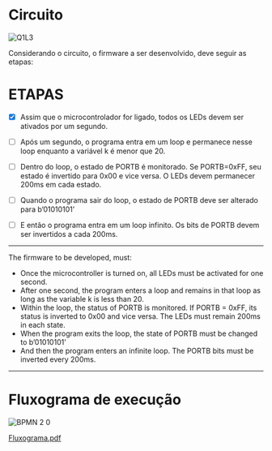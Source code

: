 # Circuito

![Q1L3](https://user-images.githubusercontent.com/67662041/87201486-0ec78200-c2d5-11ea-9fd6-baa32a44ce8a.png)


Considerando o circuito, o firmware a ser desenvolvido, deve seguir as etapas: 

# ETAPAS

- [x] Assim que o microcontrolador for ligado, todos os LEDs devem ser ativados por um segundo.

- [ ] Após um segundo, o programa entra em um loop e permanece nesse loop enquanto a variável k é menor que 20.

- [ ] Dentro do loop, o estado de PORTB é monitorado. Se PORTB=0xFF, seu estado é invertido para 0x00 e vice versa. O LEDs devem permanecer 200ms em cada estado.

- [ ] Quando o programa sair do loop, o estado de PORTB deve ser alterado para b’01010101’

- [ ] E então o programa entra em um loop infinito. Os bits de PORTB devem ser invertidos a cada 200ms. 

---
The firmware to be developed, must:

* Once the microcontroller is turned on, all LEDs must be activated for one second.
* After one second, the program enters a loop and remains in that loop as long as the variable k is less than 20.
* Within the loop, the status of PORTB is monitored. If PORTB = 0xFF, its status is inverted to 0x00 and vice versa. The LEDs must remain 200ms in each state.
* When the program exits the loop, the state of PORTB must be changed to b’01010101’
* And then the program enters an infinite loop. The PORTB bits must be inverted every 200ms.
---

# Fluxograma de execução

![BPMN 2 0](https://user-images.githubusercontent.com/67662041/87200602-47665c00-c2d3-11ea-85e3-693d2079ac89.png)

[Fluxograma.pdf](https://github.com/simpleCod3r/PIC16F887-EXs/files/4905232/Fluxograma.pdf)
